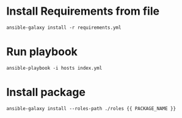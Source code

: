
# Install Requirements from file

    ansible-galaxy install -r requirements.yml
    
# Run playbook

    ansible-playbook -i hosts index.yml


# Install package

    ansible-galaxy install --roles-path ./roles {{ PACKAGE_NAME }}
